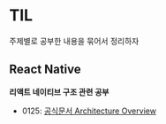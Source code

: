 # TIL

주제별로 공부한 내용을 묶어서 정리하자

## React Native

**리액트 네이티브 구조 관련 공부**

- 0125: [공식문서 Architecture Overview](https://reactnative.dev/architecture/overview)
